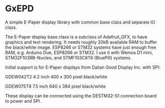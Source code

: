 # GxEPD
A simple E-Paper display library with common base class and separate IO class.


The E-Paper display base class is a subclass of Adafruit_GFX, to have graphics and text rendering.
It needs roughly 20kB available RAM to buffer the black/white image.
ESP8266 or STM32 systems have just enough free RAM, e.g. Arduino Due, ESP8266 or STM32.
I use it with Wemos D1 mini, STM32F103RB-Nucleo, and STMF103C8T6 (BluePill) systems.

Initial support is for E-Paper displays from Dalian Good Display Inc. with SPI:

GDEW042T2 4.2 inch 400 x 300 pixel black/white

GDEW075T8 7.5 inch 640 x 384 pixel black/white

These display can be connected using the DESTM32-S1 connection board to power and SPI.
